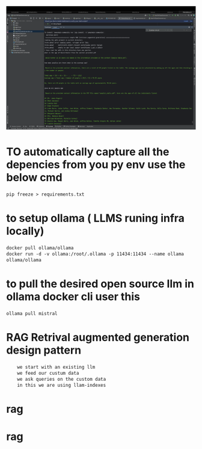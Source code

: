 
<img src="https://github.com/Mshashikanth1/rag/blob/main/Screenshot%202024-04-10%20at%205.20.26%20PM.png" alt="simulation "/>

# TO automatically capture all the depencies from you py env use the below cmd
```
pip freeze > requirements.txt
```

# to setup ollama ( LLMS runing infra locally) 
```
docker pull ollama/ollama
docker run -d -v ollama:/root/.ollama -p 11434:11434 --name ollama ollama/ollama
```

# to pull the desired open source llm  in ollama docker cli user this
```
ollama pull mistral
```

# RAG Retrival augmented generation design pattern

```
    we start with an existing llm
    we feed our custum data
    we ask queries on the custom data
    in this we are using llam-indexes
```


# rag
# rag
